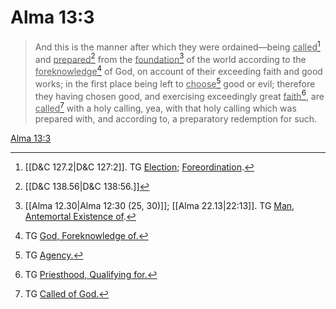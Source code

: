 # Alma 13:3

> And this is the manner after which they were ordained—being <u>called</u>[^a] and <u>prepared</u>[^b] from the <u>foundation</u>[^c] of the world according to the <u>foreknowledge</u>[^d] of God, on account of their exceeding faith and good works; in the first place being left to <u>choose</u>[^e] good or evil; therefore they having chosen good, and exercising exceedingly great <u>faith</u>[^f], are <u>called</u>[^g] with a holy calling, yea, with that holy calling which was prepared with, and according to, a preparatory redemption for such.

[Alma 13:3](https://www.churchofjesuschrist.org/study/scriptures/bofm/alma/13?lang=eng&id=p3#p3)


[^a]: [[D&C 127.2|D&C 127:2]]. TG [Election](https://www.churchofjesuschrist.org/study/scriptures/tg/election?lang=eng); [Foreordination](https://www.churchofjesuschrist.org/study/scriptures/tg/foreordination?lang=eng).
[^b]: [[D&C 138.56|D&C 138:56.]]
[^c]: [[Alma 12.30|Alma 12:30 (25, 30)]]; [[Alma 22.13|22:13]]. TG [Man, Antemortal Existence of](https://www.churchofjesuschrist.org/study/scriptures/tg/man-antemortal-existence-of?lang=eng).
[^d]: TG [God, Foreknowledge of.](https://www.churchofjesuschrist.org/study/scriptures/tg/god-foreknowledge-of?lang=eng)
[^e]: TG [Agency.](https://www.churchofjesuschrist.org/study/scriptures/tg/agency?lang=eng)
[^f]: TG [Priesthood, Qualifying for.](https://www.churchofjesuschrist.org/study/scriptures/tg/priesthood-qualifying-for?lang=eng)
[^g]: TG [Called of God.](https://www.churchofjesuschrist.org/study/scriptures/tg/called-of-god?lang=eng)
